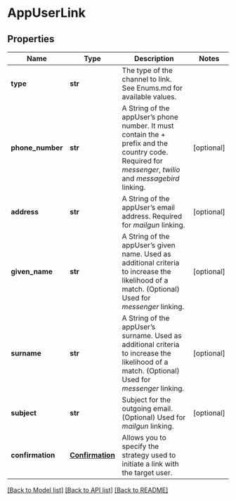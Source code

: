 # AppUserLink

## Properties
Name | Type | Description | Notes
------------ | ------------- | ------------- | -------------
**type** | **str** | The type of the channel to link. See Enums.md for available values. | 
**phone_number** | **str** | A String of the appUser’s phone number. It must contain the + prefix and the country code. Required for *messenger*, *twilio* and *messagebird* linking.  | [optional] 
**address** | **str** | A String of the appUser’s email address. Required for *mailgun* linking.  | [optional] 
**given_name** | **str** | A String of the appUser’s given name. Used as additional criteria to increase the likelihood of a match. (Optional) Used for *messenger* linking.  | [optional] 
**surname** | **str** | A String of the appUser’s surname. Used as additional criteria to increase the likelihood of a match. (Optional) Used for *messenger* linking.  | [optional] 
**subject** | **str** | Subject for the outgoing email. (Optional) Used for *mailgun* linking.  | [optional] 
**confirmation** | [**Confirmation**](Confirmation.md) | Allows you to specify the strategy used to initiate a link with the target user. | 

[[Back to Model list]](../README.md#documentation-for-models) [[Back to API list]](../README.md#documentation-for-api-endpoints) [[Back to README]](../README.md)


